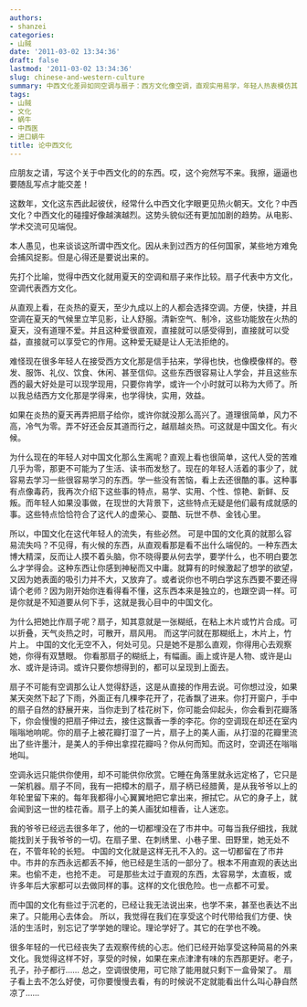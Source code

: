 ```yaml
---
authors:
- shanzei
categories:
- 山贼
date: '2011-03-02 13:34:36'
draft: false
lastmod: '2011-03-02 13:34:36'
slug: chinese-and-western-culture
summary: 中西文化差异如同空调与扇子：西方文化像空调，直观实用易学，年轻人热衷模仿其时尚元素；中国文化则似扇子，看似笨拙却蕴含深厚底蕴，需静心品味。扇子承载着历史记忆与生活美学，虽不似空调立竿见影，却在细微处渗透着诗意与传承。市井中沉淀的传统无法被轻易取代，
tags:
- 山贼
- 文化
- 蜗牛
- 中西医
- 进口蜗牛
title: 论中西文化
---
```


应朋友之请，写这个关于中西文化的的东西。哎，这个宛然写不来。我擦，逼逼也要随乱写点才能交差！

这数年，文化这东西此起彼伏，经常什么中西文化字眼更见热火朝天。文化？中西文化？中西文化的碰撞好像越演越烈。这势头貌似还有更加加剧的趋势。从电影、学术交流可见端倪。

本人愚见，也来谈谈这所谓中西文化。因从未到过西方的任何国家，某些地方难免会捕风捉影。但是心得还是要说出来的。

先打个比喻，觉得中西文化就用夏天的空调和扇子来作比较。扇子代表中方文化，空调代表西方文化。

从直观上看，在炎热的夏天，至少九成以上的人都会选择空调。方便，快捷，并且空调在夏天的气候里立竿见影，让人舒服。清新空气、制冷，这些功能放在火热的夏天，没有道理不爱。并且这种爱很直观，直接就可以感受得到，直接就可以受益，直接就可以享受它的作用。这种爱无疑是让人无法拒绝的。

难怪现在很多年轻人在接受西方文化那是信手拈来，学得也快，也像模像样的。卷发、服饰、礼仪、饮食、休闲、甚至信仰。这些东西很容易让人学会，并且这些东西的最大好处是可以现学现用，只要你肯学，或许一个小时就可以称为大师了。所以我总结西方文化那是学得来，也学得快，实用，效益。

如果在炎热的夏天再弄把扇子给你，或许你就没那么高兴了。道理很简单，风力不高，冷气为零。弄不好还会反其道而行之，越扇越炎热。可这就是中国文化。有火候。

为什么现在的年轻人对中国文化那么生离呢？直观上看也很简单，这代人受的苦难几乎为零，那更不可能为了生活、读书而发愁了。现在的年轻人活着的事少了，就容易去学习一些很容易学习的东西。学一些没有苦恼，看上去还很酷的事。这种事有点像毒药，我再次介绍下这些事的特点，易学、实用、个性、惊艳、新鲜、反叛。而年轻人如果没事做，在现世的大背景下，这些特点无疑是他们最有成就感的事。这些特点恰恰符合了这代人的虚荣心、耍酷、玩世不恭、金钱心里。

所以，中国文化在这代年轻人的流失，有些必然。
可是中国的文化真的就那么容易流失吗？不见得，有火候的东西，从直观看那是看不出什么端倪的。一种东西太博大精深，反而让人摸不着头脑，你不晓得要从何去学，要学什么，也不明白要怎么才学得会。这种东西让你感到神秘而又中庸。就算有的时候激起了想学的欲望，又因为她表面的吸引力并不大，又放弃了。或者说你也不明白学这东西要不要还得请个老师？因为刚开始你连看得看不懂，这东西本来是独立的，也跟空调一样。可是你就是不知道要从何下手，这就是我心目中的中国文化。

为什么把她比作扇子呢？扇子，知其意就是一张糊纸，在粘上木片或竹片合成。可以折叠，天气炎热之时，可散开，扇风用。
而这学问就在那糊纸上，木片上，竹片上。
中国的文化无空不入，何处可见。只是她不是那么直观，你得用心去观察她，你得有双慧眼。
你看那扇子的糊纸上，有幅画。画上或许是人物、或许是山水、或许是诗词。或许只要你想得到的，都可以呈现到上面去。

扇子不可能有空调那么让人觉得舒适，这是从直接的作用去说。可你想过没，如果某天突然下起了下雨，外面正有几棵李花开了，花香飘了进来。你打开窗户，手中的扇子自然的舒展开来，当你走到了桂花树下，你可能会仰起头，你会看到花瓣落下，你会慢慢的把扇子伸过去，接住这飘香一季的李花。你的空调现在却还在室内嗡嗡地响呢。你的扇子上被花瓣打湿了一片，扇子上的美人画，从打湿的花瓣里流出了些许墨汁，是美人的手伸出拿捏花瓣吗？你从何而知。而这时，空调还在嗡嗡地叫。

空调永远只能供你使用，却不可能供你欣赏。它睡在角落里就永远定格了，它只是一架机器。扇子不同，我有一把樟木的扇子，扇子柄已经腊黄，是从我爷爷以上的年轮里留下来的。每年我都得小心翼翼地把它拿出来，擦拭它。从它的身子上，就会闻到这一世的桂花香。扇子上的美人画犹如檀香，让人迷恋。

我的爷爷已经远去很多年了，他的一切都埋没在了市井中。可每当我仔细找，我就能找到关于我爷爷的一切。在扇子里、在刺绣里、小巷子里、田野里，她无处不在，不管年轮的长短。
中国的文化就是这样无孔不入的。这一切都留在了市井中。市井的东西永远都丢不掉，他已经是生活的一部分了。根本不用直观的表达出来。也偷不走，也抢不走。
可是那些太过于直观的东西，太容易学，太直板，或许多年后大家都可以去做同样的事。这样的文化很危险。也一点都不可爱。

而中国的文化有些过于沉老的，已经让我无法说出来，也学不来，甚至也表达不出来了。只能用心去体会。
所以，我觉得在我们在享受这个时代带给我们方便、快活的生活时，别忘记了学学她的理论。理论学好了。其它的在学也不晚。

很多年轻的一代已经丧失了去观察传统的心志。他们已经开始享受这种简易的外来文化。我觉得这样不好，享受的时候，如果在来点津津有味的东西那更好。老子，孔子，孙子都行……
总之，空调很使用，可它除了能用就只剩下一盒骨架了。
扇子看上去不怎么好使，可你要慢慢去看，有的时候说不定就能看出什么叫心静自然凉了……